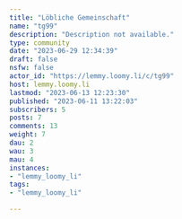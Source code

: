 ```yaml
---
title: "Löbliche Gemeinschaft" 
name: "tg99"
description: "Description not available."
type: community
date: "2023-06-29 12:34:39"
draft: false
nsfw: false
actor_id: "https://lemmy.loomy.li/c/tg99"
host: lemmy.loomy.li
lastmod: "2023-06-13 12:23:30"
published: "2023-06-11 13:22:03"
subscribers: 5
posts: 7
comments: 13
weight: 7
dau: 2
wau: 3
mau: 4
instances:
- "lemmy_loomy_li"
tags: 
- "lemmy_loomy_li"

---
```

